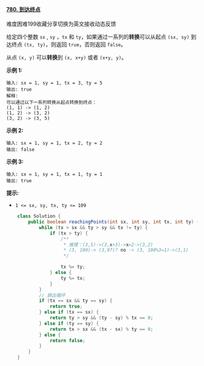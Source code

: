 #### [780. 到达终点](https://leetcode-cn.com/problems/reaching-points/)

难度困难199收藏分享切换为英文接收动态反馈

给定四个整数 `sx` , `sy` ，`tx` 和 `ty`，如果通过一系列的**转换**可以从起点 `(sx, sy)` 到达终点 `(tx, ty)`，则返回 `true`，否则返回 `false`。

从点 `(x, y)` 可以**转换**到 `(x, x+y)` 或者 `(x+y, y)`。

 

**示例 1:**

```
输入: sx = 1, sy = 1, tx = 3, ty = 5
输出: true
解释:
可以通过以下一系列转换从起点转换到终点：
(1, 1) -> (1, 2)
(1, 2) -> (3, 2)
(3, 2) -> (3, 5)
```

**示例 2:**

```
输入: sx = 1, sy = 1, tx = 2, ty = 2 
输出: false
```

**示例 3:**

```
输入: sx = 1, sy = 1, tx = 1, ty = 1 
输出: true
```

 

**提示:**

- `1 <= sx, sy, tx, ty <= 109`



```java
    class Solution {
        public boolean reachingPoints(int sx, int sy, int tx, int ty) {
            while (tx > sx && ty > sy && tx != ty) {
                if (tx > ty) {
                    /**
                     * 推理：(3,5)->(3,x+3)->x=2->(3,2)
                     * (3, 100)-> (3,97)? no -> (3, 100%3=1)->(3,1)
                     */

                    tx %= ty;
                } else {
                    ty %= tx;
                }
            }
            // 跳出循环
            if (tx == sx && ty == sy) {
                return true;
            } else if (tx == sx) {
                return ty > sy && (ty - sy) % tx == 0;
            } else if (ty == sy) {
                return tx > sx && (tx - sx) % ty == 0;
            } else {
                return false;
            }
        }
    }
```

